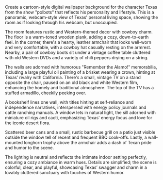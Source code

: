 Create a cartoon-style digital wallpaper background for the character Texas from the show "polbots" that reflects his personality and lifestyle. This is a panoramic, webcam-style view of Texas' personal living space, showing the room as if looking through his webcam, but unoccupied.

The room features rustic and Western-themed decor with cowboy charm. The floor is a warm-toned wooden plank, adding a cozy, down-to-earth feel. In the corner, there's a hearty, leather armchair that looks well-worn and very comfortable, with a cowboy hat casually resting on the armrest. Nearby, a pair of cowboy boots sit under a vintage coffee table cluttered with old Western DVDs and a variety of chili peppers drying on a string.

The walls are adorned with humorous "Remember the Alamo!" memorabilia, including a large playful oil painting of a brisket wearing a crown, hinting at Texas' rivalry with California. There's a small, vintage TV on a stand opposite the chair, paused on an old black and white Western film, enhancing the homely and traditional atmosphere. The top of the TV has a stuffed armadillo, cheekily peeking over.

A bookshelf lines one wall, with titles hinting at self-reliance and independence narratives, interspersed with energy policy journals and cattle ranching manuals. A window lets in natural light, the sill adorned with miniature oil rigs and cacti, emphasizing Texas' energy focus and love for the iconic desert flora.

Scattered beer cans and a small, rustic barbecue grill on a patio just visible outside the window tell of recent and frequent BBQ cook-offs. Lastly, a wall-mounted longhorn trophy above the armchair adds a dash of Texan pride and humor to the scene.

The lighting is neutral and reflects the intimate indoor setting perfectly, ensuring a cozy ambiance in warm hues. Details are simplified; the scene is colorful, clear, and playful, showcasing Texas’ swagger and charm in a lovably cluttered sanctuary with touches of Western humor.